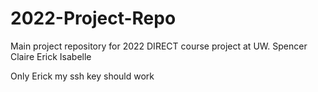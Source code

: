 # 2022-Project-Repo
Main project repository for 2022 DIRECT course project at UW.
Spencer
Claire
Erick
Isabelle



Only Erick
my ssh key should work

